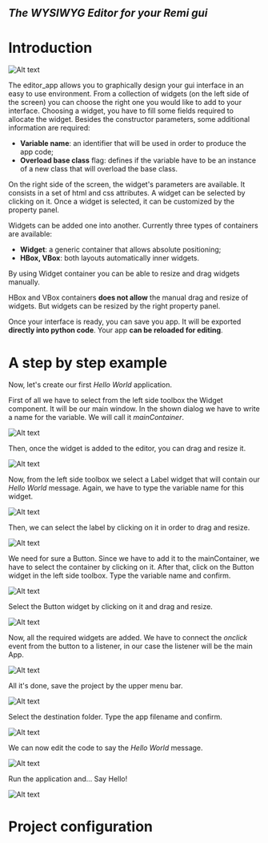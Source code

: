
## *The WYSIWYG Editor for your Remi gui*

Introduction
===

![Alt text](https://raw.githubusercontent.com/dddomodossola/remi/master/editor/res/preview.png "Editor window")

The editor_app allows you to graphically design your gui interface in an easy to use environment.
From a collection of widgets (on the left side of the screen) you can choose the right one you would like to add to your interface.
Choosing a widget, you have to fill some fields required to allocate the widget. Besides the constructor parameters, some additional information are required:
- **Variable name**: an identifier that will be used in order to produce the app code;
- **Overload base class** flag: defines if the variable have to be an instance of a new class that will overload the base class.

On the right side of the screen, the widget's parameters are available. It consists in a set of html and css attributes.
A widget can be selected by clicking on it. Once a widget is selected, it can be customized by the property panel.

Widgets can be added one into another. Currently three types of containers are available:
- **Widget**: a generic container that allows absolute positioning;
- **HBox, VBox**: both layouts automatically inner widgets.

By using Widget container you can be able to resize and drag widgets manually.

HBox and VBox containers **does not allow** the manual drag and resize of widgets. But widgets can be resized by the right property panel.

Once your interface is ready, you can save you app. It will be exported **directly into python code**.
Your app **can be reloaded for editing**.


A step by step example
===
Now, let's create our first *Hello World* application.

First of all we have to select from the left side toolbox the Widget component. It will be our main window.
In the shown dialog we have to write a name for the variable. We will call it *mainContainer*.

![Alt text](https://raw.githubusercontent.com/dddomodossola/remi/master/editor/res/tutorial_images/new_container.png "New Widget container")


Then, once the widget is added to the editor, you can drag and resize it.

![Alt text](https://raw.githubusercontent.com/dddomodossola/remi/master/editor/res/tutorial_images/drag_resize_container.png "Drag and resize container")


Now, from the left side toolbox we select a Label widget that will contain our *Hello World* message.
Again, we have to type the variable name for this widget.

![Alt text](https://raw.githubusercontent.com/dddomodossola/remi/master/editor/res/tutorial_images/new_label.png "Add new label")


Then, we can select the label by clicking on it in order to drag and resize.

![Alt text](https://raw.githubusercontent.com/dddomodossola/remi/master/editor/res/tutorial_images/drag_resize_label.png "Drag and resize label")


We need for sure a Button. Since we have to add it to the mainContainer, we have to select the container by clicking on it.
After that, click on the Button widget in the left side toolbox. 
Type the variable name and confirm.

![Alt text](https://raw.githubusercontent.com/dddomodossola/remi/master/editor/res/tutorial_images/new_button.png "Add new button")


Select the Button widget by clicking on it and drag and resize.

![Alt text](https://raw.githubusercontent.com/dddomodossola/remi/master/editor/res/tutorial_images/drag_resize_button.png "Drag and resize button")


Now, all the required widgets are added. We have to connect the *onclick* event from the button to a listener, in our case the listener will be the main App.

![Alt text](https://raw.githubusercontent.com/dddomodossola/remi/master/editor/res/tutorial_images/connect_button.png "Connect button onclick event to App")


All it's done, save the project by the upper menu bar.

![Alt text](https://raw.githubusercontent.com/dddomodossola/remi/master/editor/res/tutorial_images/save_menu.png "Save menu")


Select the destination folder. Type the app filename and confirm.

![Alt text](https://raw.githubusercontent.com/dddomodossola/remi/master/editor/res/tutorial_images/save_dialog.png "Save dialog")


We can now edit the code to say the *Hello World* message.

![Alt text](https://raw.githubusercontent.com/dddomodossola/remi/master/editor/res/tutorial_images/edit_hello_message.png "Edit the code to say Hello World")


Run the application and... Say Hello!

![Alt text](https://raw.githubusercontent.com/dddomodossola/remi/master/editor/res/tutorial_images/hello.png "Run the App")


Project configuration
===
